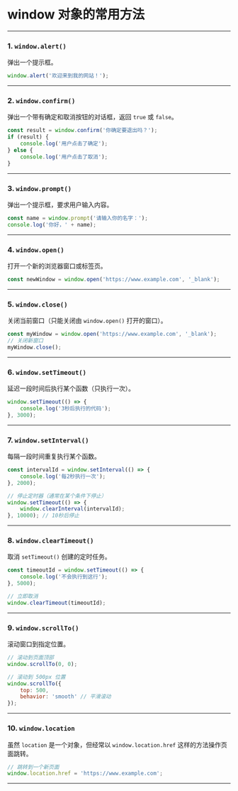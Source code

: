 # window 对象的常用方法 

------

### 1. `window.alert()`

弹出一个提示框。

```javascript
window.alert('欢迎来到我的网站！');
```

------

### 2. `window.confirm()`

弹出一个带有确定和取消按钮的对话框，返回 `true` 或 `false`。

```javascript
const result = window.confirm('你确定要退出吗？');
if (result) {
    console.log('用户点击了确定');
} else {
    console.log('用户点击了取消');
}
```

------

### 3. `window.prompt()`

弹出一个提示框，要求用户输入内容。

```javascript
const name = window.prompt('请输入你的名字：');
console.log('你好，' + name);
```

------

### 4. `window.open()`

打开一个新的浏览器窗口或标签页。

```javascript
const newWindow = window.open('https://www.example.com', '_blank');
```

------

### 5. `window.close()`

关闭当前窗口（只能关闭由 `window.open()` 打开的窗口）。

```javascript
const myWindow = window.open('https://www.example.com', '_blank');
// 关闭新窗口
myWindow.close();
```

------

### 6. `window.setTimeout()`

延迟一段时间后执行某个函数（只执行一次）。

```javascript
window.setTimeout(() => {
    console.log('3秒后执行的代码');
}, 3000);
```

------

### 7. `window.setInterval()`

每隔一段时间重复执行某个函数。

```javascript
const intervalId = window.setInterval(() => {
    console.log('每2秒执行一次');
}, 2000);

// 停止定时器（通常在某个条件下停止）
window.setTimeout(() => {
    window.clearInterval(intervalId);
}, 10000); // 10秒后停止
```

------

### 8. `window.clearTimeout()`

取消 `setTimeout()` 创建的定时任务。

```javascript
const timeoutId = window.setTimeout(() => {
    console.log('不会执行到这行');
}, 5000);

// 立即取消
window.clearTimeout(timeoutId);
```

------

### 9. `window.scrollTo()`

滚动窗口到指定位置。

```javascript
// 滚动到页面顶部
window.scrollTo(0, 0);

// 滚动到 500px 位置
window.scrollTo({
    top: 500,
    behavior: 'smooth' // 平滑滚动
});
```

------

### 10. `window.location`

虽然 `location` 是一个对象，但经常以 `window.location.href` 这样的方法操作页面跳转。

```javascript
// 跳转到一个新页面
window.location.href = 'https://www.example.com';
```

------

